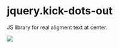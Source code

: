 # jquery.kick-dots-out

JS library for real aligment text at center.

<img src="http://iimos.github.io/jquery.kick-dots-out/example.jpg"/>
